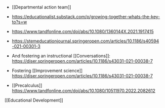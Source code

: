 - [[Departmental action team]]

- https://educationalist.substack.com/p/growing-together-whats-the-key-to?s=w
- https://www.tandfonline.com/doi/abs/10.1080/1360144X.2021.1917415
- https://stemeducationjournal.springeropen.com/articles/10.1186/s40594-021-00301-3

- And fostering an instructional [[Conversations]]: https://diser.springeropen.com/articles/10.1186/s43031-021-00038-7

- Fostering [[Improvement science]] https://diser.springeropen.com/articles/10.1186/s43031-021-00038-7

- [[Precalculus]] https://www.tandfonline.com/doi/abs/10.1080/10511970.2022.2082612

[[Educational Development]]
